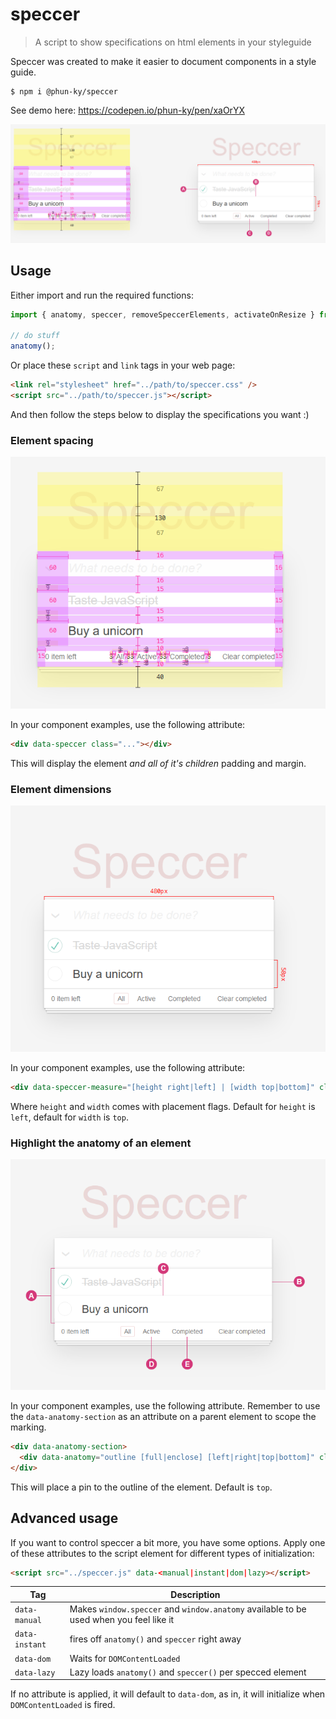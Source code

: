 # speccer

> A script to show specifications on html elements in your styleguide

Speccer was created to make it easier to document components in a style guide.

    $ npm i @phun-ky/speccer

See demo here: https://codepen.io/phun-ky/pen/xaOrYX

![Image of speccer](./speccer.png)

## Usage

Either import and run the required functions:

```javascript
import { anatomy, speccer, removeSpeccerElements, activateOnResize } from '@phun-ky/speccer';

// do stuff
anatomy();
```

Or place these `script` and `link` tags in your web page:

```html
<link rel="stylesheet" href="../path/to/speccer.css" />
<script src="../path/to/speccer.js"></script>
```

And then follow the steps below to display the specifications you want :)

### Element spacing

![Image of speccer](./spacing.png)

In your component examples, use the following attribute:

```html
<div data-speccer class="..."></div>
```

This will display the element <em>and all of it's children</em> padding and margin.

### Element dimensions

![Image of speccer](./measure.png)

In your component examples, use the following attribute:

```html
<div data-speccer-measure="[height right|left] | [width top|bottom]" class="..."></div>
```

Where `height` and `width` comes with placement flags. Default for `height` is `left`, default for `width` is `top`.

### Highlight the anatomy of an element

![Image of speccer](./anatomy.png)

In your component examples, use the following attribute. Remember to use the `data-anatomy-section` as an attribute on a parent element to scope the marking.

```html
<div data-anatomy-section>
  <div data-anatomy="outline [full|enclose] [left|right|top|bottom]" class="..."></div>
</div>
```

This will place a pin to the outline of the element. Default is `top`.

## Advanced usage

If you want to control speccer a bit more, you have some options. Apply one of these attributes to the script element for different types of initialization:

```html
<script src="../speccer.js" data-<manual|instant|dom|lazy></script>
```

| Tag            | Description                                                                            |
| -------------- | -------------------------------------------------------------------------------------- |
| `data-manual`  | Makes `window.speccer` and `window.anatomy` available to be used when you feel like it |
| `data-instant` | fires off `anatomy()` and `speccer` right away                                         |
| `data-dom`     | Waits for `DOMContentLoaded`                                                           |
| `data-lazy`    | Lazy loads `anatomy()` and `speccer()` per specced element                             |

If no attribute is applied, it will default to `data-dom`, as in, it will initialize when `DOMContentLoaded` is fired.
